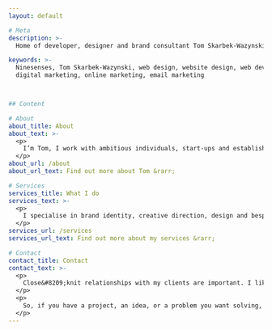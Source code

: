 ```yaml
---
layout: default

# Meta
description: >-
  Home of developer, designer and brand consultant Tom Skarbek-Wazynski. Tom helps companies look their best and make their products exceptional to use.

keywords: >-
  Ninesenses, Tom Skarbek-Wazynski, web design, website design, web development, branding,
  digital marketing, online marketing, email marketing



## Content

# About
about_title: About
about_text: >-
  <p>
    I’m Tom, I work with ambitious individuals, start‑ups and established businesses. Planning, designing and building bespoke digital products and brands to help them thrive.
  </p>
about_url: /about
about_url_text: Find out more about Tom &rarr;

# Services
services_title: What I do
services_text: >-
  <p>
    I specialise in brand identity, creative direction, design and bespoke development. Helping companies look their best and make their products exceptional to use.
  </p>
services_url: /services
services_url_text: Find out more about my services &rarr;

# Contact
contact_title: Contact
contact_text: >-
  <p>
    Close&#8209;knit relationships with my clients are important. I like to work with you to ensure that together we create the best possible solution for you and your customers.
  </p>
  <p>
    So, if you have a project, an idea, or a problem you want solving, please drop me an email or call for a chat.
  </p>
---
```

